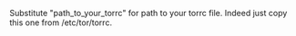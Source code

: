 Substitute "path_to_your_torrc" for path to your torrc file. Indeed just copy this one from /etc/tor/torrc.
